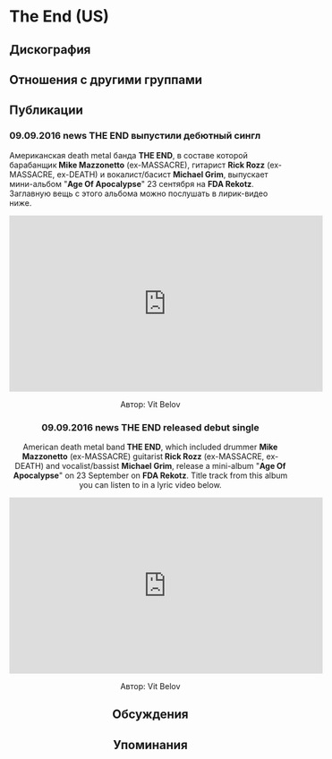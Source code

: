 # The End (US)



## Дискография


## Отношения с другими группами


## Публикации

### 09.09.2016 news THE END выпустили дебютный сингл

<p>Американская death metal банда <strong>THE END</strong>, в составе которой барабанщик<strong> Mike Mazzonetto</strong> (ex-MASSACRE), гитарист <strong>Rick Rozz</strong> (ex-MASSACRE, ex-DEATH) и вокалист/басист <strong>Michael Grim</strong>, выпускает мини-альбом "<strong>Age Of Apocalypse</strong>" 23 сентября на <strong>FDA Rekotz</strong>. Заглавную вещь с этого альбома можно послушать в лирик-видео ниже.</p><p><center><iframe width="560" height="315" src="https://www.youtube.com/embed/XgcLk7d1_6c" frameborder="0" allowfullscreen></iframe></p>
Автор: Vit Belov

### 09.09.2016 news THE END released debut single

<p>American death metal band<strong> THE END</strong>, which included drummer <strong>Mike Mazzonetto</strong> (ex-MASSACRE) guitarist<strong> Rick Rozz</strong> (ex-MASSACRE, ex-DEATH) and vocalist/bassist <strong>Michael Grim</strong>, release a mini-album "<strong>Age Of Apocalypse</strong>" on 23 September on <strong>FDA Rekotz</strong>. Title track from this album you can listen to in a lyric video below.</p><p><center><iframe width="560" height="315" src="https://www.youtube.com/embed/XgcLk7d1_6c" frameborder="0" allowfullscreen></iframe></p>
Автор: Vit Belov


## Обсуждения


## Упоминания


